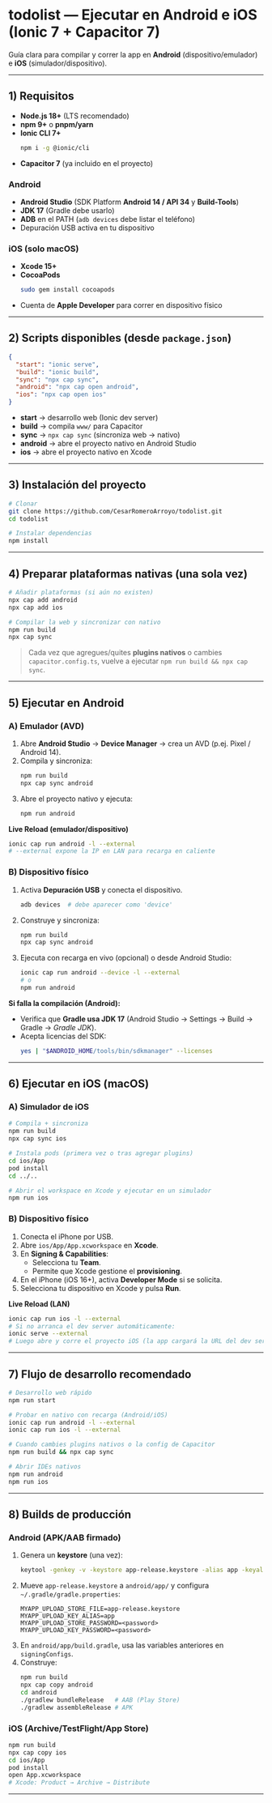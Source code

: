 # todolist — Ejecutar en Android e iOS (Ionic 7 + Capacitor 7)

Guía clara para compilar y correr la app en **Android** (dispositivo/emulador) e **iOS** (simulador/dispositivo). 

---

## 1) Requisitos

- **Node.js 18+** (LTS recomendado)
- **npm 9+** o **pnpm/yarn**
- **Ionic CLI 7+**
  ```bash
  npm i -g @ionic/cli
  ```
- **Capacitor 7** (ya incluido en el proyecto)

### Android
- **Android Studio** (SDK Platform **Android 14 / API 34** y **Build-Tools**)
- **JDK 17** (Gradle debe usarlo)
- **ADB** en el PATH (`adb devices` debe listar el teléfono)
- Depuración USB activa en tu dispositivo

### iOS (solo macOS)
- **Xcode 15+**
- **CocoaPods**
  ```bash
  sudo gem install cocoapods
  ```
- Cuenta de **Apple Developer** para correr en dispositivo físico

---

## 2) Scripts disponibles (desde `package.json`)

```json
{
  "start": "ionic serve",
  "build": "ionic build",
  "sync": "npx cap sync",
  "android": "npx cap open android",
  "ios": "npx cap open ios"
}
```

- **start** → desarrollo web (Ionic dev server)
- **build** → compila `www/` para Capacitor
- **sync** → `npx cap sync` (sincroniza web → nativo)
- **android** → abre el proyecto nativo en Android Studio
- **ios** → abre el proyecto nativo en Xcode

---

## 3) Instalación del proyecto

```bash
# Clonar
git clone https://github.com/CesarRomeroArroyo/todolist.git
cd todolist

# Instalar dependencias
npm install

```

---

## 4) Preparar plataformas nativas (una sola vez)

```bash
# Añadir plataformas (si aún no existen)
npx cap add android
npx cap add ios

# Compilar la web y sincronizar con nativo
npm run build
npx cap sync
```

> Cada vez que agregues/quites **plugins nativos** o cambies `capacitor.config.ts`, vuelve a ejecutar `npm run build && npx cap sync`.

---

## 5) Ejecutar en **Android**

### A) Emulador (AVD)
1. Abre **Android Studio** → **Device Manager** → crea un AVD (p.ej. Pixel / Android 14).
2. Compila y sincroniza:
   ```bash
   npm run build
   npx cap sync android
   ```
3. Abre el proyecto nativo y ejecuta:
   ```bash
   npm run android
   ```

**Live Reload (emulador/dispositivo)**
```bash
ionic cap run android -l --external
# --external expone la IP en LAN para recarga en caliente
```

### B) Dispositivo físico
1. Activa **Depuración USB** y conecta el dispositivo.
   ```bash
   adb devices  # debe aparecer como 'device'
   ```
2. Construye y sincroniza:
   ```bash
   npm run build
   npx cap sync android
   ```
3. Ejecuta con recarga en vivo (opcional) o desde Android Studio:
   ```bash
   ionic cap run android --device -l --external
   # o
   npm run android
   ```

**Si falla la compilación (Android):**
- Verifica que **Gradle usa JDK 17** (Android Studio → Settings → Build → Gradle → *Gradle JDK*).
- Acepta licencias del SDK:
  ```bash
  yes | "$ANDROID_HOME/tools/bin/sdkmanager" --licenses
  ```

---

## 6) Ejecutar en **iOS** (macOS)

### A) Simulador de iOS
```bash
# Compila + sincroniza
npm run build
npx cap sync ios

# Instala pods (primera vez o tras agregar plugins)
cd ios/App
pod install
cd ../..

# Abrir el workspace en Xcode y ejecutar en un simulador
npm run ios
```

### B) Dispositivo físico
1. Conecta el iPhone por USB.
2. Abre `ios/App/App.xcworkspace` en **Xcode**.
3. En **Signing & Capabilities**:
   - Selecciona tu **Team**.
   - Permite que Xcode gestione el **provisioning**.
4. En el iPhone (iOS 16+), activa **Developer Mode** si se solicita.
5. Selecciona tu dispositivo en Xcode y pulsa **Run**.

**Live Reload (LAN)**
```bash
ionic cap run ios -l --external
# Si no arranca el dev server automáticamente:
ionic serve --external
# Luego abre y corre el proyecto iOS (la app cargará la URL del dev server)
```

---

## 7) Flujo de desarrollo recomendado

```bash
# Desarrollo web rápido
npm run start

# Probar en nativo con recarga (Android/iOS)
ionic cap run android -l --external
ionic cap run ios -l --external

# Cuando cambies plugins nativos o la config de Capacitor
npm run build && npx cap sync

# Abrir IDEs nativos
npm run android
npm run ios
```

---

## 8) Builds de producción

### Android (APK/AAB firmado)
1. Genera un **keystore** (una vez):
   ```bash
   keytool -genkey -v -keystore app-release.keystore -alias app -keyalg RSA -keysize 2048 -validity 10000
   ```
2. Mueve `app-release.keystore` a `android/app/` y configura `~/.gradle/gradle.properties`:
   ```
   MYAPP_UPLOAD_STORE_FILE=app-release.keystore
   MYAPP_UPLOAD_KEY_ALIAS=app
   MYAPP_UPLOAD_STORE_PASSWORD=<password>
   MYAPP_UPLOAD_KEY_PASSWORD=<password>
   ```
3. En `android/app/build.gradle`, usa las variables anteriores en `signingConfigs`.
4. Construye:
   ```bash
   npm run build
   npx cap copy android
   cd android
   ./gradlew bundleRelease   # AAB (Play Store)
   ./gradlew assembleRelease # APK
   ```

### iOS (Archive/TestFlight/App Store)
```bash
npm run build
npx cap copy ios
cd ios/App
pod install
open App.xcworkspace
# Xcode: Product → Archive → Distribute
```

---

